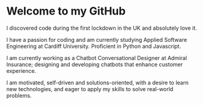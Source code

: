 # Welcome to my GitHub

I discovered code during the first lockdown in the UK and absolutely love it.

I have a passion for coding and am currently studying Applied Software Engineering at Cardiff University. Proficient in Python and Javascript.

I am currently working as a Chatbot Conversational Designer at Admiral Insurance; designing and developing chatbots that enhance customer experience.

I am motivated, self-driven and solutions-oriented, with a desire to learn new technologies, and eager to apply my skills to solve real-world problems.
